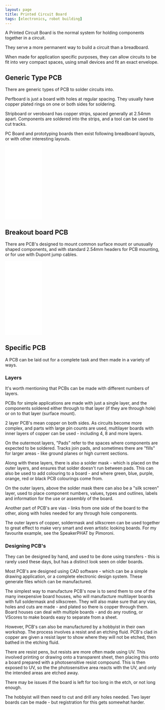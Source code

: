 ```yaml
---
layout: page
title: Printed Circuit Board
tags: [electronics, robot building]
---
```

A Printed Circuit Board is the normal system for holding components together in a circuit.

They serve a more permanent way to build a circuit than a breadboard.

When made for application specific purposes, they can allow circuits to be fit into very compact spaces, using small devices and fit an exact envelope.

## Generic Type PCB

There are generic types of PCB to solder circuits into.

Perfboard is just a board with holes at regular spacing. They usually have copper plated rings on one or both sides for soldering.

Stripboard or veroboard has copper strips, spaced generally at 2.54mm apart. Components are soldered into the strips, and a tool can be used to cut tracks. 

PC Board and prototyping boards then exist following breadboard layouts, or with other interesting layouts.

<iframe style="width:120px;height:240px;" marginwidth="0" marginheight="0" scrolling="no" frameborder="0" src="//ws-eu.amazon-adsystem.com/widgets/q?ServiceVersion=20070822&OneJS=1&Operation=GetAdHtml&MarketPlace=GB&source=ss&ref=as_ss_li_til&ad_type=product_link&tracking_id=orionrobots-21&language=en_GB&marketplace=amazon&region=GB&placement=B0875P5475&asins=B0875P5475&linkId=f08e5c7fad46289b24d228a4a6893892&show_border=true&link_opens_in_new_window=true"></iframe>

## Breakout board PCB

There are PCB's designed to mount common surface mount or unusually shaped components, and with standard 2.54mm headers for PCB mounting, or for use with Dupont jump cables.

<iframe style="width:120px;height:240px;" marginwidth="0" marginheight="0" scrolling="no" frameborder="0" src="//ws-eu.amazon-adsystem.com/widgets/q?ServiceVersion=20070822&OneJS=1&Operation=GetAdHtml&MarketPlace=GB&source=ss&ref=as_ss_li_til&ad_type=product_link&tracking_id=orionrobots-21&language=en_GB&marketplace=amazon&region=GB&placement=B085LC6ZSY&asins=B085LC6ZSY&linkId=5ee177d23535d719006c52f300631478&show_border=true&link_opens_in_new_window=true"></iframe>

## Specific PCB

A PCB can be laid out for a complete task and then made in a variety of ways.

### Layers

It's worth mentioning that PCBs can be made with different numbers of layers.

PCBs for simple applications are made with just a single layer, and the components soldered either through to that layer (if they are through hole) or on to that layer (surface mount).

2 layer PCB's mean copper on both sides. As circuits become more complex, and parts with large pin counts are used, multilayer boards with inner layers of copper can be used - including 4, 8 and more layers.

On the outermost layers, "Pads" refer to the spaces where components are expected to be soldered. Tracks join pads, and sometimes there are "fills" for larger areas - like ground planes or high current sections.

Along with these layers, there is also a solder mask - which is placed on the outer layers, and ensures that solder doesn't run between pads. This can also be used to add colouring to a board - and where green, blue, purple, orange, red or black PCB colourings come from.

On the outer layers, above the solder mask there can also be a "silk screen" layer, used to place component numbers, values, types and outlines, labels and information for the use or assembly of the board.

Another part of PCB's are vias - links from one side of the board to the other, along with holes needed for any through hole components.

The outer layers of copper, soldermask and silkscreen can be used together to great effect to make very smart and even artistic looking boards. For my favourite example, see the SpeakerPHAT by Pimoroni.

### Designing PCB's

They can be designed by hand, and used to be done using transfers - this is rarely used these days, but has a distinct look seen on older boards.

Most PCB's are designed using CAD software - which can be a simple drawing application, or a complete electronic design system. These generate files which can be manufactured.

The simplest way to manufacture PCB's now is to send them to one of the many inexpensive board houses, who will manufacture multilayer boards with full soldermask and silkscreen. They will also make sure that any vias, holes and cuts are made - and plated so there is copper through them. Board houses can deal with multiple boards - and do any routing, or VScores to make boards easy to separate from a sheet.

However, PCB's can also be manufactured by a hobbyist in their own workshop. The process involves a resist and an etching fluid. PCB's clad in copper are given a resist layer to show where they will not be etched, then bathed in the etching fluid.

There are resist pens, but resists are more often made using UV. This involved printing or drawing onto a transparent sheet, then placing this onto a  board prepared with a photosensitive resist compound. This is then exposed to UV, so the the photosensitive area reacts with the UV, and only the intended areas are etched away.

There may be issues if the board is left for too long in the etch, or not long enough.

The hobbyist will then need to cut and drill any holes needed. Two layer boards can be made - but registration for this gets somewhat harder. 
